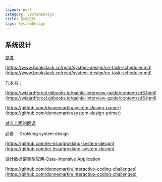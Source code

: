 ```yaml
---
layout: post
category: SystemDesign
title: 系统设计
tags: SystemDesign
---
```


## 系统设计

[参考](https://soulmachine.gitbooks.io/system-design/content/cn/)

[https://www.bookstack.cn/read/system-design/cn-task-scheduler.md](https://www.bookstack.cn/read/system-design/cn-task-scheduler.md)



几本书：

[https://wizardforcel.gitbooks.io/gainlo-interview-guide/content/sd6.html](https://wizardforcel.gitbooks.io/gainlo-interview-guide/content/sd6.html)

[https://github.com/donnemartin/system-design-primer](https://github.com/donnemartin/system-design-primer)

[对应上面的翻译](https://wizardforcel.gitbooks.io/system-design-primer/content/)

必看： Grokking system design

[https://github.com/lei-hsia/grokking-system-design](https://github.com/lei-hsia/grokking-system-design)

设计数据密集型应用-Data-Intensive Application

[https://github.com/donnemartin/interactive-coding-challenges](https://github.com/donnemartin/interactive-coding-challenges)


